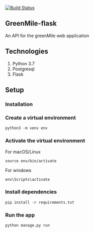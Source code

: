 [![Build Status](https://travis-ci.org/ThatcherK/GreenMile-flask.svg?branch=master)](https://travis-ci.org/ThatcherK/GreenMile-flask)
## GreenMile-flask

An API for the greenMile web application


## Technologies

1. Python 3.7
2. Postgresql
3. Flask

## Setup 


### Installation 

### Create a virtual environment 

`python3 -m venv env`

### Activate the virtual environment
 
For macOS/Linux

`source env/bin/activate`

For windows

`env\Scripts\activate`

### Install dependencies

`pip install -r requirements.txt`


### Run the app 

`python manage.py run`
